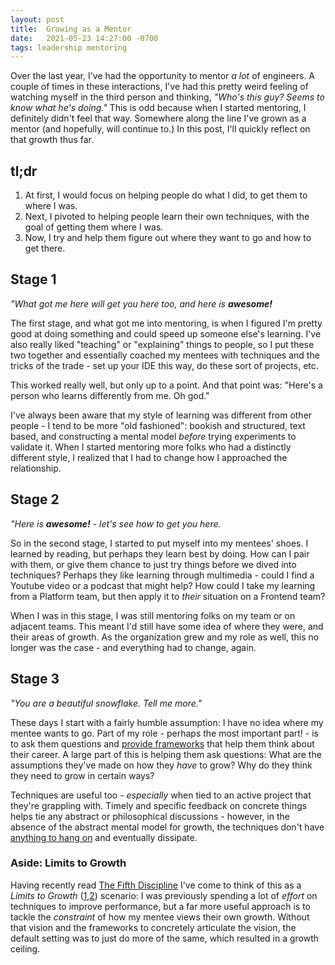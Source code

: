 ```yaml
---
layout: post
title:  Growing as a Mentor
date:   2021-05-23 14:27:00 -0700
tags: leadership mentoring
---
```

Over the last year, I've had the opportunity to mentor _a lot_ of engineers. A couple of times in these interactions, I've had this pretty weird feeling of watching myself in the third person and thinking, _"Who's this guy? Seems to know what he's doing."_ This is odd because when I started mentoring, I definitely didn't feel that way. Somewhere along the line I've grown as a mentor (and hopefully, will continue to.) In this post, I'll quickly reflect on that growth thus far.

## tl;dr
1. At first, I would focus on helping people do what I did, to get them to where I was.
2. Next, I pivoted to helping people learn their own techniques, with the goal of getting them where I was.
3. Now, I try and help them figure out where they want to go and how to get there.

## Stage 1
_"What got me here will get you here too, and here is **awesome!**_

The first stage, and what got me into mentoring, is when I figured I'm pretty good at doing something and could speed up someone else's learning. I've also really liked "teaching" or "explaining" things to people, so I put these two together and essentially coached my mentees with techniques and the tricks of the trade - set up your IDE this way, do these sort of projects, etc.

This worked really well, but only up to a point. And that point was: "Here's a person who learns differently from me. Oh god."

I've always been aware that my style of learning was different from other people - I tend to be more "old fashioned": bookish and structured, text based, and constructing a mental model _before_ trying experiments to validate it. When I started mentoring more folks who had a distinctly different style, I realized that I had to change how I approached the relationship.

## Stage 2
_"Here is **awesome!** - let's see how to get you here._

So in the second stage, I started to put myself into my mentees' shoes. I learned by reading, but perhaps they learn best by doing. How can I pair with them, or give them chance to just try things before we dived into techniques? Perhaps they like learning through multimedia - could I find a Youtube video or a podcast that might help? How could I take my learning from a Platform team, but then apply it to _their_ situation on a Frontend team?

When I was in this stage, I was still mentoring folks on my team or on adjacent teams. This meant I'd still have some idea of where they were, and their areas of growth. As the organization grew and my role as well, this no longer was the case - and everything had to change, again.

## Stage 3
_"You are a beautiful snowflake. Tell  me more."_

These days I start with a fairly humble assumption: I have no idea where my mentee wants to go. Part of my role - perhaps the most important part! - is to ask them questions and [provide frameworks][archetypes] that help them think about their career. A large part of this is helping them ask questions: What are the assumptions they've made on how they _have_ to grow? Why do they think they need to grow in certain ways?

Techniques are useful too - _especially_ when tied to an active project that they're grappling with. Timely and specific feedback on concrete things helps tie any abstract or philosophical discussions - however, in the absence of the abstract mental model for growth, the techniques don't have [anything to hang on][mental-models] and eventually dissipate. 

### Aside: Limits to Growth
Having recently read [The Fifth Discipline][5th-discipline] I've come to think of this as a _Limits to Growth_ ([1][limits-1],[2][limits-2]) scenario: I was previously spending a lot of _effort_ on techniques to improve performance, but a far more useful approach is to tackle the _constraint_ of how my mentee views their own growth. Without that vision and the frameworks to concretely articulate the vision, the default setting was to just do more of the same, which resulted in a growth ceiling.

<!-- References -->
[archetypes]: https://staffeng.com/guides/staff-archetypes
[5th-discipline]: https://www.amazon.com/Fifth-Discipline-Practice-Learning-Organization/dp/0385517254
[limits-1]: https://www.peterkang.com/systems-archetypes-from-the-fifth-discipline-and-how-they-apply-to-a-digital-agency/
[limits-2]: https://thesystemsthinker.com/wp-content/uploads/2016/03/Systems-Archetypes-I-TRSA01_pk.pdf
[mental-models]: https://fs.blog/mental-models/#learning_to_think_better
